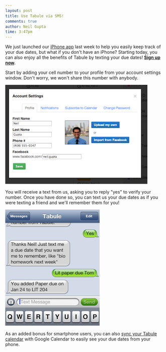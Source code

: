```yaml
---
layout: post
title: Use Tabule via SMS!
comments: true
author: Neil Gupta
time: 3:47pm
---
```


We just launched our [iPhone app](https://itunes.apple.com/us/app/tabule/id590235792?mt=8&uo=4) last week to help you easily keep track of your due dates, but what if you don't have an iPhone? Starting today, you can also enjoy all the benefits of Tabule by texting your due dates! **[Sign up now](https://tabuleapp.com).**

Start by adding your cell number to your profile from your account settings window. Don't worry, we won't share this number with anybody.

![Tabule Settings](/post_files/settings.png)

You will receive a text from us, asking you to reply "yes" to verify your number. Once you have done so, you can text us your due dates as if you were texting a friend and we'll remember them for you!

![Tabule Settings](/post_files/sms.png)

As an added bonus for smartphone users, you can also [sync your Tabule calendar](http://tabule.uservoice.com/knowledgebase/articles/117270-how-do-i-sync-tabule-with-my-calendar-) with Google Calendar to easily see your due dates from your phone.